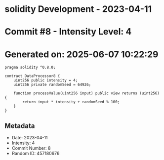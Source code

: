 ﻿# solidity Development - 2023-04-11
# Commit #8 - Intensity Level: 4
# Generated on: 2025-06-07 10:22:29
```solidity
pragma solidity ^0.8.0;

contract DataProcessor8 {
    uint256 public intensity = 4;
    uint256 private randomSeed = 64926;

    function processValue(uint256 input) public view returns (uint256) {
        return input * intensity + randomSeed % 100;
    }
}
```
## Metadata
- Date: 2023-04-11
- Intensity: 4
- Commit Number: 8
- Random ID: 457180676
